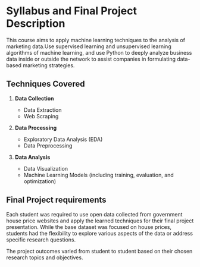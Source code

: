# Syllabus and Final Project Description
This course aims to apply machine learning techniques to the analysis of marketing data.Use supervised learning and unsupervised learning algorithms of machine learning, and use Python to deeply analyze business data inside or outside the network to assist companies in formulating data-based marketing strategies.

## Techniques Covered

1. **Data Collection**
   - Data Extraction
   - Web Scraping

2. **Data Processing**
   - Exploratory Data Analysis (EDA)
   - Data Preprocessing

3. **Data Analysis**
   - Data Visualization
   - Machine Learning Models (including training, evaluation, and optimization)

## Final Project requirements

Each student was required to use open data collected from government house price websites and apply the learned techniques for their final project presentation. While the base dataset was focused on house prices, students had the flexibility to explore various aspects of the data or address specific research questions.

The project outcomes varied from student to student based on their chosen research topics and objectives.
